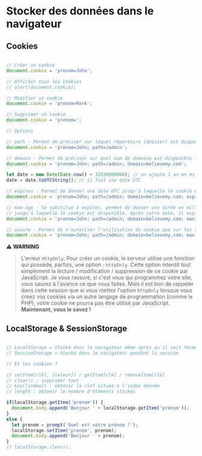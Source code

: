 # Stocker des données dans le navigateur

## Cookies

```js

// Créer un cookie
document.cookie = 'prenom=John';

// Afficher tous les cookies
// alert(document.cookie);

// Modifier un cookie
document.cookie = 'prenom=Mark';

// Supprimer un cookie
document.cookie = 'prenom=';

// Options

// path - Permet de préciser sur lequel répertoire (dossier) est disponible le cookie
document.cookie = 'prenom=John; path=/admin';

// domain - Permet de préciser sur quel nom de domaine est disponible le cookie
document.cookie = 'prenom=John; path=/admin; domain=believemy.com';

let date = new Date(Date.now() + 31536000000); // on ajoute 1 an en ms
date = date.toUTCString(); // il faut une date UTC

// expires - Permet de donner une date UTC jusqu'à laquelle le cookie est disponible, après cette date, il expirera
document.cookie = 'prenom=John; path=/admin; domain=believemy.com; expires=' + date;

// max-age - Se substitue à expires, permet de donner une durée en millisecondes
// jusqu'à laquelle le cookie est disponible. Après cette date, il expirera
document.cookie = 'prenom=John; path=/admin; domain=believemy.com; max-age=31536000000';

// secure - Permet de n'autoriser l'utilisation du cookie que sur les sites sécurisés (https)
document.cookie = 'prenom=John; path=/admin; domain=believemy.com; max-age=31536000000; secure'; 

```

⚠️ **WARNING**
> L'erreur `HttpOnly`: Pour créer un cookie, le serveur utilise une fonction qui possède, parfois, une option : `httpOnly`. Cette option interdit tout simplement la lecture / modification / suppression de ce cookie par JavaScript. Je vous rassure, si c'est vous qui programmez votre site, vous saurez à l'avance ce que vous faites. Mais il est bon de rappeler dans cette session que si vous mettez l'option `httpOnly` lorsque vous créez vos cookies via un autre langage de programmation (comme le PHP), votre cookie ne pourra pas être utilisé par JavaScript. __Maintenant, vous le savez !__

## LocalStorage & SessionStorage

```js

// LocalStorage = Stocké dans le navigateur même après qu'il soit fermé
// SessionStorage = Stocké dans le navigateur pendant la session

// Et les cookies ?

// setItem[clé], [valeur]) / getItem[clé] / removeItem[clé]
// clear() : supprimer tout
// key([index]) : obtenir la clef située à l'index donnée
// length : obtenir le nombre d'éléments stockés

if(localStorage.getItem('prenom')) {
  document.body.append('Bonjour ' + localStorage.getItem('prenom'));
}
else {
  let prenom = prompt('Quel est votre prénom ?');
  localStorage.setItem('prenom', prenom);
  document.body.append('Bonjour ' + prenom);
}
// localStorage.clear();

```
